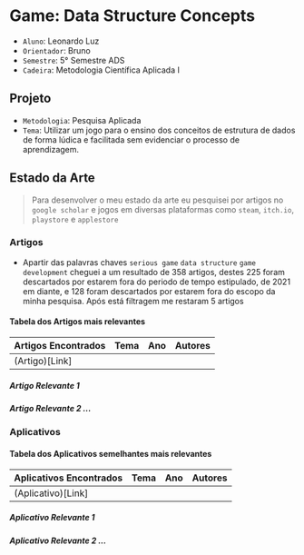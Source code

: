 # Game: Data Structure Concepts

* `Aluno`: Leonardo Luz
* `Orientador`: Bruno
* `Semestre`: 5° Semestre ADS
* `Cadeira`: Metodologia Científica Aplicada I

## Projeto

* `Metodologia`: Pesquisa Aplicada
* `Tema`: Utilizar um jogo para o ensino dos conceitos de estrutura de dados de forma lúdica e facilitada sem evidenciar o processo de aprendizagem.

## Estado da Arte

> Para desenvolver o meu estado da arte eu pesquisei por artigos no `google scholar` e jogos em diversas plataformas como `steam`, `itch.io`, `playstore` e `applestore`

### Artigos

* Apartir das palavras chaves `serious game` `data structure` `game development` cheguei a um resultado de 358 artigos, destes 225 foram descartados por estarem fora do periodo de tempo estipulado, de 2021 em diante, e 128 foram descartados por estarem fora do escopo da minha pesquisa. Após está filtragem me restaram 5 artigos

#### Tabela dos Artigos mais relevantes

| Artigos Encontrados | Tema | Ano | Autores |
|---------------------|------|-----|---------|
| (Artigo)[Link]      |      |     |         |

##### Artigo Relevante 1
##### Artigo Relevante 2 ...

### Aplicativos

#### Tabela dos Aplicativos semelhantes mais relevantes

| Aplicativos Encontrados | Tema | Ano | Autores |
|-------------------------|------|-----|---------|
| (Aplicativo)[Link]      |      |     |         |

##### Aplicativo Relevante 1
##### Aplicativo Relevante 2 ...

